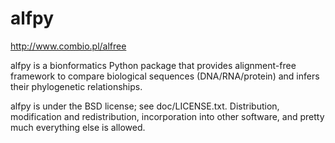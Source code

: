 # alfpy
http://www.combio.pl/alfree

alfpy is a bionformatics Python package that provides alignment-free framework to compare biological sequences (DNA/RNA/protein) and infers their phylogenetic relationships.




alfpy is under the BSD license; see doc/LICENSE.txt. Distribution, modification and redistribution, incorporation into other software, and pretty much everything else is allowed.
